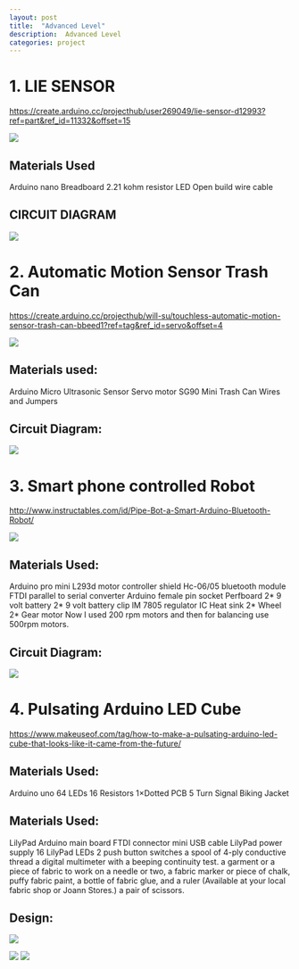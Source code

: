 ```yaml
---
layout: post
title:  "Advanced Level"
description:  Advanced Level
categories: project
---
```



                                                      
# 1. LIE SENSOR 
https://create.arduino.cc/projecthub/user269049/lie-sensor-d12993?ref=part&ref_id=11332&offset=15

![]({{site.baseurl}}/images/Tinkering/Advanced/1.jpg)

## Materials Used
Arduino nano
Breadboard
2.21 kohm resistor
LED
Open build wire cable



## CIRCUIT DIAGRAM

![]({{site.baseurl}}/images/Tinkering/Advanced/2.jpg)




# 2. Automatic Motion Sensor Trash Can
https://create.arduino.cc/projecthub/will-su/touchless-automatic-motion-sensor-trash-can-bbeed1?ref=tag&ref_id=servo&offset=4

![]({{site.baseurl}}/images/Tinkering/Advanced/3.jpg)
## Materials used:
Arduino Micro 
Ultrasonic Sensor
Servo motor SG90
Mini Trash Can
Wires and Jumpers

## Circuit Diagram:

![]({{site.baseurl}}/images/Tinkering/Advanced/4.jpg)


# 3. Smart phone controlled Robot
http://www.instructables.com/id/Pipe-Bot-a-Smart-Arduino-Bluetooth-Robot/

![]({{site.baseurl}}/images/Tinkering/Advanced/5.jpg)

## Materials Used:
Arduino pro mini 
L293d motor controller shield
Hc-06/05 bluetooth module 
FTDI parallel to serial converter 
Arduino female pin socket 
Perfboard
2* 9 volt battery
2* 9 volt battery clip
lM 7805 regulator IC
Heat sink
2* Wheel 
2* Gear motor 
Now I used 200 rpm motors and then for balancing use 500rpm motors.
 
 
## Circuit Diagram:

![]({{site.baseurl}}/images/Tinkering/Advanced/6.jpg)




# 4. Pulsating Arduino LED Cube
https://www.makeuseof.com/tag/how-to-make-a-pulsating-arduino-led-cube-that-looks-like-it-came-from-the-future/


## Materials Used:
Arduino uno
64 LEDs
16 Resistors
1×Dotted PCB
5  Turn Signal Biking Jacket



## Materials Used:
 LilyPad Arduino main board
FTDI connector
 mini USB cable
 LilyPad power supply
 16 LilyPad LEDs 
 2 push button switches
 a spool of 4-ply conductive thread
 a digital multimeter with a beeping continuity test. 
a garment or a piece of fabric to work on
 a needle or two, a fabric marker or piece of chalk, puffy fabric paint, a bottle of fabric glue, and a ruler 
(Available at your local fabric shop or Joann Stores.)
 a pair of scissors.

## Design:
![]({{site.baseurl}}/images/Tinkering/Advanced/7.jpg)

![]({{site.baseurl}}/images/Tinkering/Advanced/8.jpg)
![]({{site.baseurl}}/images/Tinkering/Advanced/9.jpg)
              
                       
